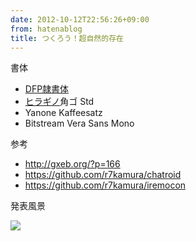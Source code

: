 ```yaml
---
date: 2012-10-12T22:56:26+09:00
from: hatenablog
title: つくろう！超自然的存在
---
```


<p><script async class="speakerdeck-embed" data-id="507820a8c94f350002046e25" data-ratio="1.3333333333333333" src="//speakerdeck.com/assets/embed.js"></script></p><p>書体</p>

<ul>
<li><a class="keyword" href="http://d.hatena.ne.jp/keyword/DFP">DFP</a><a class="keyword" href="http://d.hatena.ne.jp/keyword/%CE%EC%BD%F1%C2%CE">隷書体</a></li>
<li><a class="keyword" href="http://d.hatena.ne.jp/keyword/%A5%D2%A5%E9%A5%AE%A5%CE">ヒラギノ</a>角ゴ Std</li>
<li>Yanone Kaffeesatz</li>
<li>Bitstream Vera Sans Mono</li>
</ul><p>参考</p>

<ul>
<li><a href="http://gxeb.org/?p=166">http://gxeb.org/?p=166</a></li>
<li><a href="https://github.com/r7kamura/chatroid">https://github.com/r7kamura/chatroid</a></li>
<li><a href="https://github.com/r7kamura/iremocon">https://github.com/r7kamura/iremocon</a></li>
</ul><p>発表風景</p><p><img src="http://i.gifboom.com/medias/eaa2a03c30b7489fb10301de1bf2f8a9@2x.gif" /></p>

